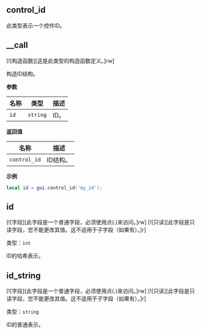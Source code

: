 ## control_id

此类型表示一个控件ID。

## __call

[![构造函数][这是此类型的构造函数定义。]rw]

构造ID结构。

**参数**

| 名称 | 类型 | 描述 |
| ---- | ---- | ----------- |
| `id` | `string` | ID。 |

**返回值**

| 名称 | 描述 |
| ---- | ----------- |
| `control_id` | ID结构。 |

**示例**

```lua
local id = gui.control_id('my_id');
```

## id

[![字段][此字段是一个普通字段，必须使用点(.)来访问。]rw]
[![只读][此字段是只读字段，您不能更改其值。这不适用于子字段（如果有）。]r]

类型：`int`

ID的哈希表示。

## id_string

[![字段][此字段是一个普通字段，必须使用点(.)来访问。]rw]
[![只读][此字段是只读字段，您不能更改其值。这不适用于子字段（如果有）。]r]

类型：`string`

ID的普通表示。